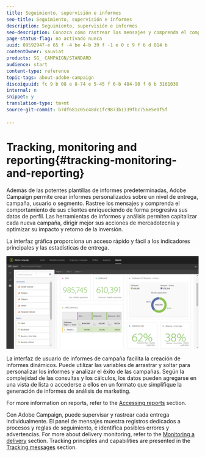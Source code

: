 ```yaml
---
title: Seguimiento, supervisión e informes
seo-title: Seguimiento, supervisión e informes
description: Seguimiento, supervisión e informes
seo-description: Conozca cómo rastrear los mensajes y comprenda el comportamiento de sus clientes enriqueciendo sus datos de perfil. Con Adobe Campaign, utilice las herramientas de generación de informes y análisis para capitalizar cada nueva campaña.
page-status-flag: no activado nunca
uuid: 09592947-e 65 f -4 be 4-b 39 f -1 e 0 c 9 f 6 d 014 b
contentOwner: sauviat
products: SG_ CAMPAIGN/STANDARD
audience: start
content-type: reference
topic-tags: about-adobe-campaign
discoiquuid: fc 9 b 08 e 8-74 e 5-45 f 6-b 484-90 f 6 b 3161030
internal: n
snippet: y
translation-type: tm+mt
source-git-commit: b7df681c05c48dc1fc9873b1339fbc756e5e0f5f

---
```



# Tracking, monitoring and reporting{#tracking-monitoring-and-reporting}

Además de las potentes plantillas de informes predeterminadas, Adobe Campaign permite crear informes personalizados sobre un nivel de entrega, campaña, usuario o segmento. Rastree los mensajes y comprenda el comportamiento de sus clientes enriqueciendo de forma progresiva sus datos de perfil. Las herramientas de informes y análisis permiten capitalizar cada nueva campaña, dirigir mejor sus acciones de mercadotecnia y optimizar su impacto y retorno de la inversión.

La interfaz gráfica proporciona un acceso rápido y fácil a los indicadores principales y las estadísticas de entrega.

![](assets/dynamic_report_intro.png)

La interfaz de usuario de informes de campaña facilita la creación de informes dinámicos. Puede utilizar las variables de arrastrar y soltar para personalizar los informes y analizar el éxito de las campañas. Según la complejidad de las consultas y los cálculos, los datos pueden agregarse en una vista de lista o accederse a ellos en un formato que simplifique la generación de informes de análisis de marketing.

For more information on reports, refer to the [Accessing reports](../../reporting/using/about-dynamic-reports.md) section.

Con Adobe Campaign, puede supervisar y rastrear cada entrega individualmente. El panel de mensajes muestra registros dedicados a procesos y reglas de seguimiento, e identifica posibles errores y advertencias. For more about delivery monitoring, refer to the [Monitoring a delivery](../../sending/using/monitoring-a-delivery.md) section. Tracking principles and capabilities are presented in the [Tracking messages](../../sending/using/tracking-messages.md) section.
